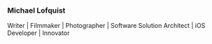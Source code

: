 ### Michael Lofquist

Writer | Filmmaker | Photographer | Software Solution Architect | iOS Developer | Innovator
